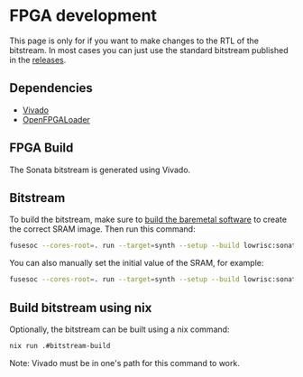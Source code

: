 # FPGA development

This page is only for if you want to make changes to the RTL of the bitstream.
In most cases you can just use the standard bitstream published in the [releases](https://github.com/lowRISC/sonata-system/releases).

## Dependencies

- [Vivado](https://www.xilinx.com/support/download.html)
- [OpenFPGALoader](https://github.com/trabucayre/openFPGALoader)

## FPGA Build

The Sonata bitstream is generated using Vivado.

## Bitstream

To build the bitstream, make sure to [build the baremetal software](../guide/building-examples.md#baremetal-examples) to create the correct SRAM image.
Then run this command:

```sh
fusesoc --cores-root=. run --target=synth --setup --build lowrisc:sonata:system
```

You can also manually set the initial value of the SRAM, for example:

```sh
fusesoc --cores-root=. run --target=synth --setup --build lowrisc:sonata:system --SRAMInitFile=$PWD/sw/cheri/build/tests/uart_check.vmem
```
## Build bitstream using nix
Optionally, the bitstream can be built using a nix command:
```sh
nix run .#bitstream-build
```
Note: Vivado must be in one's path for this command to work.
